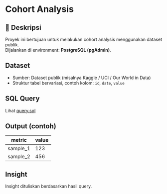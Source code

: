 # Cohort Analysis

## 📌 Deskripsi
Proyek ini bertujuan untuk melakukan cohort analysis menggunakan dataset publik.  
Dijalankan di environment: **PostgreSQL (pgAdmin)**.

## Dataset
- Sumber: Dataset publik (misalnya Kaggle / UCI / Our World in Data)
- Struktur tabel bervariasi, contoh kolom: `id`, `date`, `value`

## SQL Query
Lihat [query.sql](./query.sql)

## Output (contoh)
| metric   | value |
|----------|-------|
| sample_1 | 123   |
| sample_2 | 456   |

## Insight
Insight dituliskan berdasarkan hasil query.
